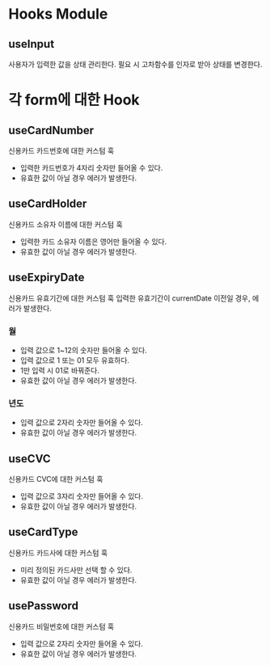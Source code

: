 # Hooks Module

## useInput

사용자가 입력한 값을 상태 관리한다.
필요 시 고차함수를 인자로 받아 상태를 변경한다.

# 각 form에 대한 Hook

## useCardNumber

신용카드 카드번호에 대한 커스텀 훅

- 입력한 카드번호가 4자리 숫자만 들어올 수 있다.
- 유효한 값이 아닐 경우 에러가 발생한다.

## useCardHolder

신용카드 소유자 이름에 대한 커스텀 훅

- 입력한 카드 소유자 이름은 영어만 들어올 수 있다.
- 유효한 값이 아닐 경우 에러가 발생한다.

## useExpiryDate

신용카드 유효기간에 대한 커스텀 훅
입력한 유효기간이 currentDate 이전일 경우, 에러가 발생한다.

### 월

- 입력 값으로 1~12의 숫자만 들어올 수 있다.
- 입력 값으로 1 또는 01 모두 유효하다.
- 1만 입력 시 01로 바꿔준다.
- 유효한 값이 아닐 경우 에러가 발생한다.

### 년도

- 입력 값으로 2자리 숫자만 들어올 수 있다.
- 유효한 값이 아닐 경우 에러가 발생한다.

## useCVC

신용카드 CVC에 대한 커스텀 훅

- 입력 값으로 3자리 숫자만 들어올 수 있다.
- 유효한 값이 아닐 경우 에러가 발생한다.

## useCardType

신용카드 카드사에 대한 커스텀 훅

- 미리 정의된 카드사만 선택 할 수 있다.
- 유효한 값이 아닐 경우 에러가 발생한다.

## usePassword

신용카드 비밀번호에 대한 커스텀 훅

- 입력 값으로 2자리 숫자만 들어올 수 있다.
- 유효한 값이 아닐 경우 에러가 발생한다.
